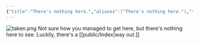 ```yaml
---
{"title":"There's nothing here.","aliases":["There's nothing here."],"tags":["dgstandalone"],"type":"other","dg-home":false,"dg-pinned":false,"dg-home-link":false,"dg-publish":true,"created-date":"2025-05-08T08:54:14","updated-date":"2025-05-09T09:05:20","linter-yaml-title-alias":"There's nothing here.","eleventyExcludeFromCollections":true,"dg-path":"404.md","permalink":"/404/","dgPassFrontmatter":true}
---
```




![taken.png](/img/user/attachments/taken.png)
Not sure how you managed to get here, but there's nothing here to see. Luckily, there's a [[public/Index\|way out.]]
